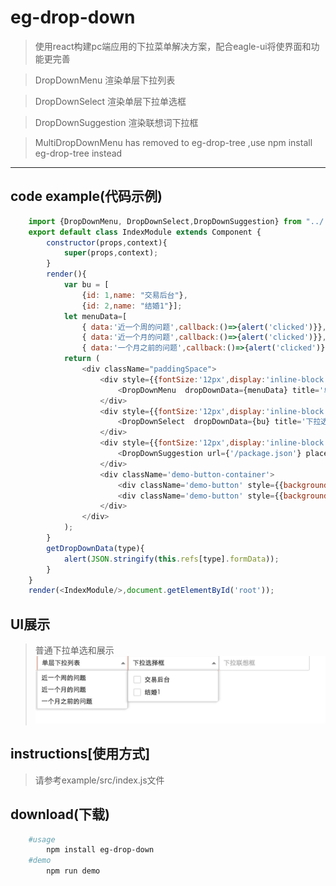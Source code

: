 # eg-drop-down

>使用react构建pc端应用的下拉菜单解决方案，配合eagle-ui将使界面和功能更完善
 
>DropDownMenu 渲染单层下拉列表
 
>DropDownSelect 渲染单层下拉单选框
 
>DropDownSuggestion 渲染联想词下拉框

> MultiDropDownMenu has removed to eg-drop-tree ,use npm install eg-drop-tree instead
--- 

## code example(代码示例)

``` javascript
    import {DropDownMenu, DropDownSelect,DropDownSuggestion} from "../../src/index.js";//联想功能组件
    export default class IndexModule extends Component {
        constructor(props,context){
            super(props,context);
        }
        render(){
            var bu = [
                {id: 1,name: "交易后台"},
                {id: 2,name: "结婚1"}];
            let menuData=[
                { data:'近一个周的问题',callback:()=>{alert('clicked')}},
                { data:'近一个月的问题',callback:()=>{alert('clicked')}},
                { data:'一个月之前的问题',callback:()=>{alert('clicked')}}];
            return (
                <div className="paddingSpace">   
                    <div style={{fontSize:'12px',display:'inline-block',width:'200px'}}>
                        <DropDownMenu  dropDownData={menuData} title='单层下拉列表'/>
                    </div>
                    <div style={{fontSize:'12px',display:'inline-block',width:'200px'}}>
                        <DropDownSelect  dropDownData={bu} title='下拉选择框' ref="DropDownSelect"/>
                    </div>
                    <div style={{fontSize:'12px',display:'inline-block',width:'200px',verticalAlign:'top'}}>
                        <DropDownSuggestion url={'/package.json'} placeHolder='下拉联想框' ref="DropDownSuggestion"/>
                    </div>
                    <div className='demo-button-container'>
                        <div className='demo-button' style={{background:'yellow'}} onClick={()=>{this.getDropDownData("DropDownSelect")}}>点击获得下拉选择框的选择数据</div>
                        <div className='demo-button' style={{background:'blue'}} onClick={()=>{this.getDropDownData('DropDownSuggestion')}}>点击获取下拉联想框的选择数据</div>
                    </div>
                </div>
            );
        }
        getDropDownData(type){
            alert(JSON.stringify(this.refs[type].formData));
        }
    }
    render(<IndexModule/>,document.getElementById('root'));
```
## UI展示

>普通下拉单选和展示
![普通下拉单选和展示](/assets/eg-drop-down-demo.png)

## instructions[使用方式]
> 请参考example/src/index.js文件

## download(下载)

```	bash
    #usage
        npm install eg-drop-down
	#demo
	    npm run demo	
```



